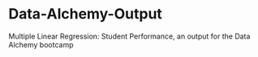 # Data-Alchemy-Output
Multiple Linear Regression: Student Performance,  an output for the Data Alchemy bootcamp
